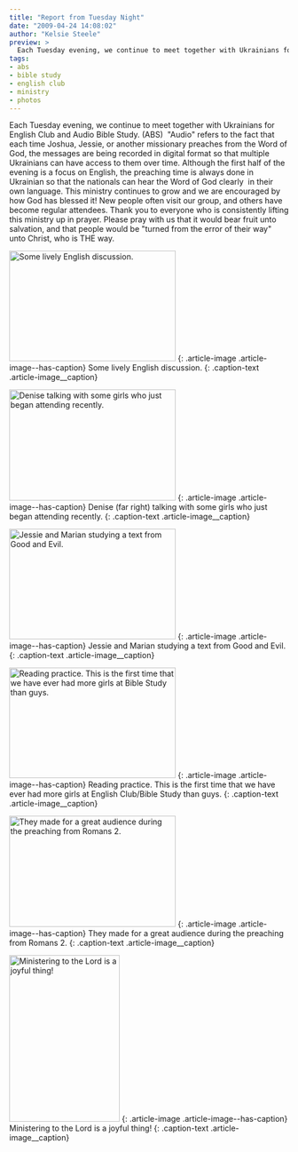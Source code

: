 ```yaml
---
title: "Report from Tuesday Night"
date: "2009-04-24 14:08:02"
author: "Kelsie Steele"
preview: >
  Each Tuesday evening, we continue to meet together with Ukrainians for English Club and Audio Bible Study. (ABS)  "Audio" refers to the fact that each time Joshua, Jessie, or another missionary preaches from the Word of God, the messages are being recorded in digital format so that multiple Ukrainians can have access to them over time.
tags:
- abs
- bible study
- english club
- ministry
- photos
---
```


Each Tuesday evening, we continue to meet together with Ukrainians for English Club and Audio Bible Study. (ABS)  "Audio" refers to the fact that each time Joshua, Jessie, or another missionary preaches from the Word of God, the messages are being recorded in digital format so that multiple Ukrainians can have access to them over time. Although the first half of the evening is a focus on English, the preaching time is always done in Ukrainian so that the nationals can hear the Word of God clearly  in their own language. This ministry continues to grow and we are encouraged by how God has blessed it! New people often visit our group, and others have become regular attendees. Thank you to everyone who is consistently lifting this ministry up in prayer. Please pray with us that it would bear fruit unto salvation, and that people would be "turned from the error of their way" unto Christ, who is THE way.

<a href="//d21yo20tm8bmc2.cloudfront.net/2009/04/dsc_5849.jpg"><img class="size-medium wp-image-714" title="dsc_5849" src="//d21yo20tm8bmc2.cloudfront.net/2009/04/dsc_5849-300x199.jpg" alt="Some lively English discussion." width="300" height="199" /></a>
{: .article-image .article-image--has-caption}
Some lively English discussion.
{: .caption-text .article-image__caption}

<a href="//d21yo20tm8bmc2.cloudfront.net/2009/04/dsc_5851.jpg"><img class="size-medium wp-image-715" title="dsc_5851" src="//d21yo20tm8bmc2.cloudfront.net/2009/04/dsc_5851-300x200.jpg" alt="Denise talking with some girls who just began attending recently." width="300" height="200" /></a>
{: .article-image .article-image--has-caption}
Denise (far right) talking with some girls who just began attending recently.
{: .caption-text .article-image__caption}

<a href="//d21yo20tm8bmc2.cloudfront.net/2009/04/dsc_5852.jpg"><img class="size-medium wp-image-716" title="dsc_5852" src="//d21yo20tm8bmc2.cloudfront.net/2009/04/dsc_5852-300x199.jpg" alt="Jessie and Marian studying a text from Good and Evil." width="300" height="199" /></a>
{: .article-image .article-image--has-caption}
Jessie and Marian studying a text from Good and Evil.
{: .caption-text .article-image__caption}

<a href="//d21yo20tm8bmc2.cloudfront.net/2009/04/dsc_5853.jpg"><img class="size-medium wp-image-717" title="dsc_5853" src="//d21yo20tm8bmc2.cloudfront.net/2009/04/dsc_5853-300x199.jpg" alt="Reading practice. This is the first time that we have ever had more girls at Bible Study than guys." width="300" height="199" /></a>
{: .article-image .article-image--has-caption}
Reading practice. This is the first time that we have ever had more girls at English Club/Bible Study than guys.
{: .caption-text .article-image__caption}

<a href="//d21yo20tm8bmc2.cloudfront.net/2009/04/dsc_5857.jpg"><img class="size-medium wp-image-718" title="dsc_5857" src="//d21yo20tm8bmc2.cloudfront.net/2009/04/dsc_5857-300x200.jpg" alt="They made for a great audience during the preaching from Romans 2." width="300" height="200" /></a>
{: .article-image .article-image--has-caption}
They made for a great audience during the preaching from Romans 2.
{: .caption-text .article-image__caption}

<a href="//d21yo20tm8bmc2.cloudfront.net/2009/04/dsc_5859.jpg"><img class="size-medium wp-image-720" title="dsc_5859" src="//d21yo20tm8bmc2.cloudfront.net/2009/04/dsc_5859-199x300.jpg" alt="Ministering to the Lord is a joyful thing!" width="199" height="300" /></a>
{: .article-image .article-image--has-caption}
Ministering to the Lord is a joyful thing!
{: .caption-text .article-image__caption}
